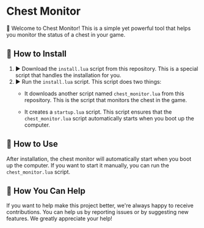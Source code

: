 # Chest Monitor

👋 Welcome to Chest Monitor! This is a simple yet powerful tool that helps you monitor the status of a chest in your game.

## 🚀 How to Install

1. ▶ Download the `install.lua` script from this repository. This is a special script that handles the installation for you.
2. ▶ Run the `install.lua` script. This script does two things:
   - It downloads another script named `chest_monitor.lua` from this repository. This is the script that monitors the chest in the game.
   
   - It creates a `startup.lua` script. This script ensures that the `chest_monitor.lua` script automatically starts when you boot up the computer.

## 🎯 How to Use

After installation, the chest monitor will automatically start when you boot up the computer. If you want to start it manually, you can run the `chest_monitor.lua` script.

## 🤝 How You Can Help

If you want to help make this project better, we're always happy to receive contributions. You can help us by reporting issues or by suggesting new features. We greatly appreciate your help!